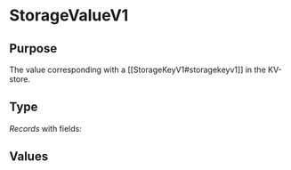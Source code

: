 # StorageValueV1


## Purpose

<!-- --8<-- [start:purpose] -->
The value corresponding with a [[StorageKeyV1#storagekeyv1]] in the KV-store.
<!-- --8<-- [end:purpose] -->

## Type


<!-- --8<-- [start:type] -->
<div class="type" markdown>


*Records* with fields:

</div>
<!-- --8<-- [end:type] -->

## Values

